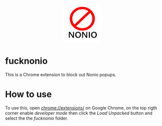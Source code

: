 <center> 

![logo](assets/fucknonio.png "Logo") 

</center>

# fucknonio

This is a Chrome extension to block out Nonio popups.


# How to use

To use this, open [chrome://extensions/](chrome://extensions/) on Google Chrome, on the top rigth corner enable _developer mode_ then click the _Load Unpacked_ button and select the the _fucknonio_ folder. 